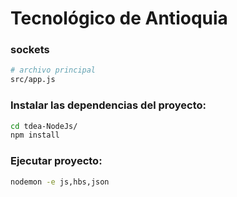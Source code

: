 Tecnológico de Antioquia
=================

### sockets

``` bash
# archivo principal
src/app.js
```
### Instalar las dependencias del proyecto:
``` bash
cd tdea-NodeJs/
npm install
```

### Ejecutar proyecto:
``` bash
nodemon -e js,hbs,json
```
